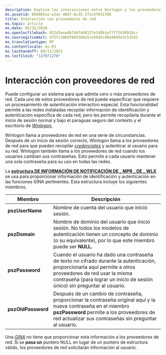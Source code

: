 ```yaml
---
description: Explica las interacciones entre Winlogon y los proveedores de red.
ms.assetid: 09d0b5ce-e2ac-40d7-bc35-272c5f831788
title: Interacción con proveedores de red
ms.topic: article
ms.date: 05/31/2018
ms.openlocfilehash: 022d3eeadb7a9f4d8137e1d9b1ef7ff2430910cc
ms.sourcegitcommit: d75fc10b9f0825bbe5ce5045c90d4045e3c53243
ms.translationtype: MT
ms.contentlocale: es-ES
ms.lasthandoff: 09/13/2021
ms.locfileid: "127071278"
---
```

# <a name="interaction-with-network-providers"></a>Interacción con proveedores de red

Puede configurar un sistema para que admita cero o más proveedores de red. Cada uno de estos proveedores de red puede especificar que requiere un procesamiento de autenticación interactivo especial. Esta funcionalidad permite a las redes instaladas recopilar información de identificación y autenticación específica de cada red, pero les permite recopilarla durante el inicio de sesión normal y bajo el paraguas seguro del contexto y el escritorio de [*Winlogon.*](../secgloss/w-gly.md) [](../secgloss/c-gly.md)

Winlogon llama a proveedores de red en una serie de circunstancias. Después de un inicio de sesión correcto, Winlogon llama a los proveedores de red para que puedan recopilar [*credenciales*](../secgloss/c-gly.md) y autenticar al usuario para su red. Winlogon también llama a los proveedores de red cuando los usuarios cambian sus contraseñas. Esto permite a cada usuario mantener una sola contraseña para su uso en todas las redes.

La [**estructura DE INFORMACIÓN DE NOTIFICACIÓN DE \_ MPR \_ DE \_ WLX**](/windows/desktop/api/Winwlx/ns-winwlx-wlx_mpr_notify_info) se usa para proporcionar información de identificación y autenticación en las funciones GINA pertinentes. Esta estructura incluye los siguientes miembros.



| Miembro             | Descripción                                                                                                                                                                                  |
|--------------------|----------------------------------------------------------------------------------------------------------------------------------------------------------------------------------------------|
| **pszUserName**    | Nombre de cuenta del usuario que inició sesión.                                                                                                                                                      |
| **pszDomain**      | Nombre de dominio del usuario que inició sesión. No todos los modelos de autenticación tienen un concepto de dominio (o su equivalente), por lo que este miembro puede ser **NULL.**                                              |
| **pszPassword**    | Cuando el usuario ha dado una contraseña de texto no cifrado durante la autenticación, proporcionarla aquí permite a otros proveedores de red usar la misma contraseña (para lograr un inicio de sesión único) sin preguntar al usuario.    |
| **pszOldPassword** | Después de un cambio de contraseña, proporcionar la contraseña original aquí y la nueva contraseña en el miembro **pszPassword** permite a los proveedores de red actualizar sus contraseñas sin preguntar al usuario. |



 

Una [*GINA*](../secgloss/g-gly.md) no tiene que proporcionar esta información a los proveedores de red. Si se **pasa un** puntero NULL en lugar de un puntero de estructura válido, los proveedores de red solicitarán información al usuario.

 

 
